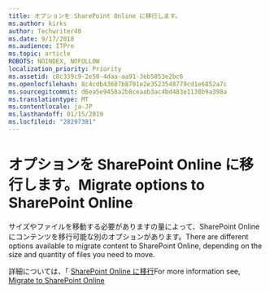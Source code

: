 ```yaml
---
title: オプションを SharePoint Online に移行します。
ms.author: kirks
author: Techwriter40
ms.date: 9/17/2018
ms.audience: ITPro
ms.topic: article
ROBOTS: NOINDEX, NOFOLLOW
localization_priority: Priority
ms.assetid: c8c339c9-2e50-4daa-aa91-3eb5053e2bc6
ms.openlocfilehash: 8c4cdb43607b8701e2e3523548779cd1e6852a7c
ms.sourcegitcommit: d6ea5e9458a2b8ceaab3ac4bd483e1130b9a398a
ms.translationtype: MT
ms.contentlocale: ja-JP
ms.lasthandoff: 01/15/2019
ms.locfileid: "28297381"
---
```

# <a name="migrate-options-to-sharepoint-online"></a><span data-ttu-id="e86e9-102">オプションを SharePoint Online に移行します。</span><span class="sxs-lookup"><span data-stu-id="e86e9-102">Migrate options to SharePoint Online</span></span>

<span data-ttu-id="e86e9-103">サイズやファイルを移動する必要がありますの量によって、SharePoint Online にコンテンツを移行可能な別のオプションがあります。</span><span class="sxs-lookup"><span data-stu-id="e86e9-103">There are different options available to migrate content to SharePoint Online, depending on the size and quantity of files you need to move.</span></span>
  
<span data-ttu-id="e86e9-104">詳細については、「 [SharePoint Online に移行](https://go.microsoft.com/fwlink/?linkid-2022029)</span><span class="sxs-lookup"><span data-stu-id="e86e9-104">For more information see, [Migrate to SharePoint Online](https://go.microsoft.com/fwlink/?linkid-2022029)</span></span>
  

